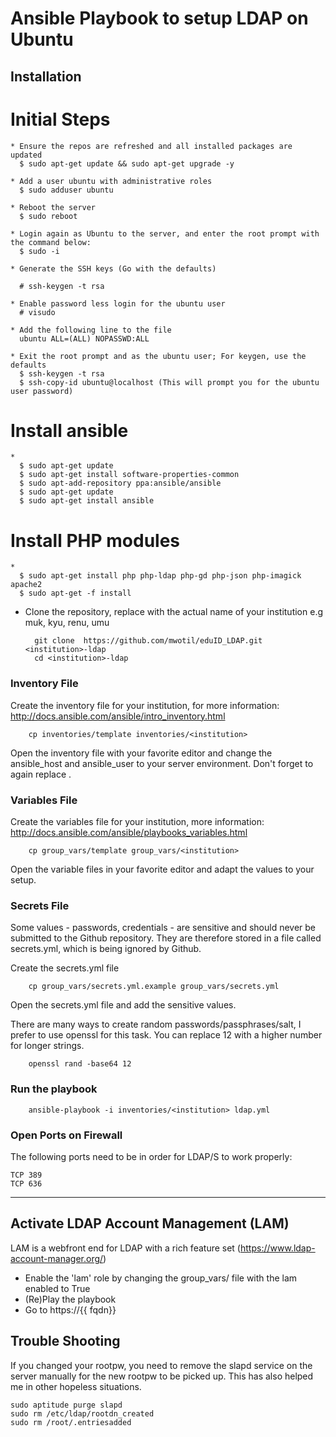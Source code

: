 # Ansible Playbook to setup LDAP on Ubuntu


## Installation

# Initial Steps

    * Ensure the repos are refreshed and all installed packages are updated
      $ sudo apt-get update && sudo apt-get upgrade -y

    * Add a user ubuntu with administrative roles
      $ sudo adduser ubuntu

    * Reboot the server
      $ sudo reboot

    * Login again as Ubuntu to the server, and enter the root prompt with the command below:
      $ sudo -i

    * Generate the SSH keys (Go with the defaults)

      # ssh-keygen -t rsa

    * Enable password less login for the ubuntu user
      # visudo

    * Add the following line to the file
      ubuntu ALL=(ALL) NOPASSWD:ALL

    * Exit the root prompt and as the ubuntu user; For keygen, use the defaults
      $ ssh-keygen -t rsa
      $ ssh-copy-id ubuntu@localhost (This will prompt you for the ubuntu user password)


# Install ansible
    *
      $ sudo apt-get update
      $ sudo apt-get install software-properties-common
      $ sudo apt-add-repository ppa:ansible/ansible
      $ sudo apt-get update
      $ sudo apt-get install ansible

# Install PHP modules
    *
      $ sudo apt-get install php php-ldap php-gd php-json php-imagick apache2
      $ sudo apt-get -f install


* Clone the repository, replace <institution> with the actual name of your institution e.g muk, kyu, renu, umu

        git clone  https://github.com/mwotil/eduID_LDAP.git <institution>-ldap
        cd <institution>-ldap

### Inventory File

Create the inventory file for your institution, for more information: http://docs.ansible.com/ansible/intro_inventory.html

        cp inventories/template inventories/<institution>

Open the inventory file with your favorite editor and change the ansible_host and ansible_user to your server environment. Don't forget to again replace <institution>.

### Variables File

Create the variables file for your institution, more information: http://docs.ansible.com/ansible/playbooks_variables.html

        cp group_vars/template group_vars/<institution>

Open the variable files in your favorite editor and adapt the values to your setup.


### Secrets File

Some values - passwords, credentials - are sensitive and should never be submitted to the Github repository. They are therefore stored in a file called secrets.yml, which is being ignored by Github.

Create the secrets.yml file

        cp group_vars/secrets.yml.example group_vars/secrets.yml

Open the secrets.yml file and add the sensitive values.

There are many ways to create random passwords/passphrases/salt, I prefer to use openssl for this task. You can replace 12 with a higher number for longer strings.

        openssl rand -base64 12


### Run the playbook

        ansible-playbook -i inventories/<institution> ldap.yml



### Open Ports on Firewall

The following ports need to be in order for LDAP/S to work properly:
```
TCP 389
TCP 636
```

----


## Activate LDAP Account Management (LAM)

LAM is a webfront end for LDAP with a rich feature set (https://www.ldap-account-manager.org/)

* Enable the 'lam' role by changing the group_vars/<institution> file with the lam enabled to True
* (Re)Play the playbook
* Go to https://{{ fqdn}}



## Trouble Shooting

If you changed your rootpw, you need to remove the slapd service on the server manually for the new rootpw to be picked up. This has also helped me in other hopeless situations.

```
sudo aptitude purge slapd
sudo rm /etc/ldap/rootdn_created
sudo rm /root/.entriesadded
```
